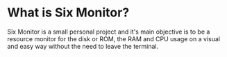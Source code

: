# What is Six Monitor?

Six Monitor is a small personal project and it's main objective is to be a resource monitor for the disk or ROM, the RAM and CPU usage on a visual and easy way without the need to leave the terminal.
